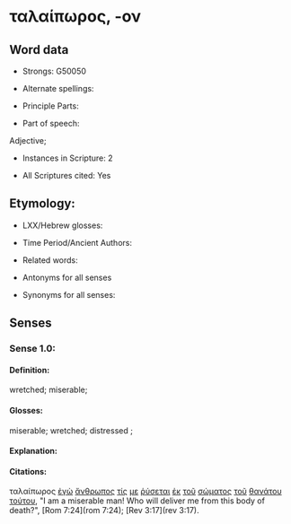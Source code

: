 # ταλαίπωρος, -ον 

<!-- Status: S2=NeedsFinalCheck -->
<!-- Lexica used for edits: BDAG, FFM, LN, A-S -->

## Word data

* Strongs: G50050

* Alternate spellings:

* Principle Parts: 

* Part of speech: 

Adjective;

* Instances in Scripture: 2

* All Scriptures cited: Yes

## Etymology: 

* LXX/Hebrew glosses: 

* Time Period/Ancient Authors: 

* Related words: 

* Antonyms for all senses

* Synonyms for all senses: 

## Senses 

### Sense 1.0:

#### Definition: 

wretched; miserable;

#### Glosses:

miserable; wretched; distressed ;

#### Explanation:

#### Citations:

ταλαίπωρος [ἐγὼ](../G14730/01.md) [ἄνθρωπος](../G04440/01.md) [τίς](../G51010/01.md) [με](../G14730/01.md) [ῥύσεται](../G45060/01.md) [ἐκ](../G15370/01.md) [τοῦ](../G35880/01.md) [σώματος](../G49830/01.md) [τοῦ](../G35880/01.md) [θανάτου](../G22880/01.md) [τούτου](../G37780/01.md), 
"I am a miserable man! Who will deliver me from this body of death?", 
[Rom 7:24](rom 7:24);  [Rev 3:17](rev 3:17). 

